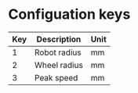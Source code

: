
# Configuation keys

Key | Description | Unit
-|-|-
1 | Robot radius | mm
2 | Wheel radius | mm
3 | Peak speed | mm
